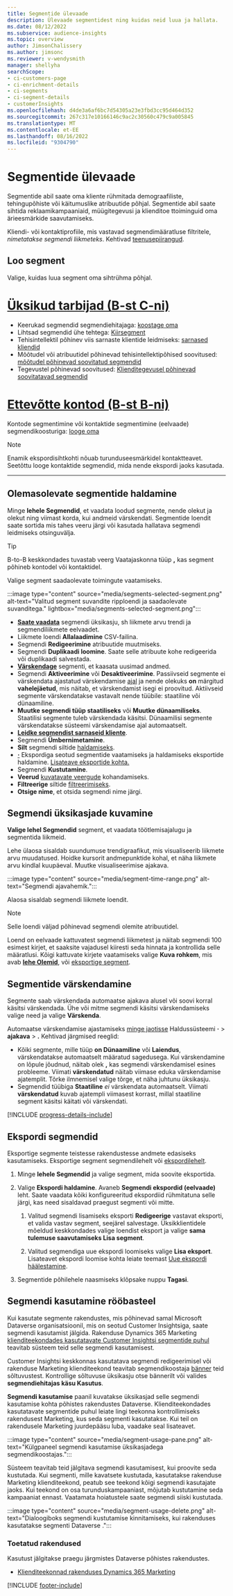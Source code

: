 ```yaml
---
title: Segmentide ülevaade
description: Ülevaade segmentidest ning kuidas neid luua ja hallata.
ms.date: 08/12/2022
ms.subservice: audience-insights
ms.topic: overview
author: JimsonChalissery
ms.author: jimsonc
ms.reviewer: v-wendysmith
manager: shellyha
searchScope:
- ci-customers-page
- ci-enrichment-details
- ci-segments
- ci-segment-details
- customerInsights
ms.openlocfilehash: d4de3a6af6bc7d54305a23e3fbd3cc95d464d352
ms.sourcegitcommit: 267c317e10166146c9ac2c30560c479c9a005845
ms.translationtype: MT
ms.contentlocale: et-EE
ms.lasthandoff: 08/16/2022
ms.locfileid: "9304790"
---
```

# <a name="segments-overview"></a>Segmentide ülevaade

Segmentide abil saate oma kliente rühmitada demograafiliste, tehingupõhiste või käitumuslike atribuutide põhjal. Segmentide abil saate sihtida reklaamikampaaniaid, müügitegevusi ja klienditoe ttoiminguid oma ärieesmärkide saavutamiseks.

Kliendi- või kontaktiprofiile, mis vastavad segmendimääratluse filtritele, *nimetatakse segmendi liikmeteks*. Kehtivad [teenusepiirangud](/dynamics365/customer-insights/service-limits).

## <a name="create-a-segment"></a>Loo segment

Valige, kuidas luua segment oma sihtrühma põhjal.

# <a name="individual-consumers-b-to-c"></a>[Üksikud tarbijad (B-st C-ni)](#tab/b2c)

- Keerukad segmendid segmendiehitajaga: [koostage oma](segment-builder.md)
- Lihtsad segmendid ühe tehtega: [Kiirsegment](segment-quick.md)
- Tehisintellektil põhinev viis sarnaste klientide leidmiseks: [sarnased kliendid](find-similar-customer-segments.md)
- Mõõtudel või atribuutidel põhinevad tehisintellektipõhised soovitused: [mõõtudel põhinevad soovitatud segmendid](suggested-segments.md)
- Tegevustel põhinevad soovitused: [Klienditegevusel põhinevad soovitatavad segmendid](suggested-segments-activity.md)

# <a name="business-accounts-b-to-b"></a>[Ettevõtte kontod (B-st B-ni)](#tab/b2b)

Kontode segmentimine või kontaktide segmentimine (eelvaade) segmendikoosturiga: [looge oma](segment-builder.md)

> [!NOTE]
> Enamik ekspordisihtkohti nõuab turunduseesmärkidel kontaktteavet. Seetõttu looge kontaktide segmendid, mida nende ekspordi jaoks kasutada.

---

## <a name="manage-existing-segments"></a>Olemasolevate segmentide haldamine

Minge **lehele Segmendid**, et vaadata loodud segmente, nende olekut ja olekut ning viimast korda, kui andmeid värskendati. Segmentide loendit saate sortida mis tahes veeru järgi või kasutada hallatava segmendi leidmiseks otsinguvälja.

> [!TIP]
> B-to-B keskkondades tuvastab veerg Vaatajaskonna tüüp **,** kas segment põhineb kontodel või kontaktidel.

Valige segment saadaolevate toimingute vaatamiseks.

:::image type="content" source="media/segments-selected-segment.png" alt-text="Valitud segment suvandite ripploendi ja saadaolevate suvanditega." lightbox="media/segments-selected-segment.png":::

- [**Saate vaadata**](#view-segment-details) segmendi üksikasju, sh liikmete arvu trendi ja segmendiliikmete eelvaadet.
- Liikmete loendi **Allalaadimine** CSV-failina.
- Segmendi **Redigeerimine** atribuutide muutmiseks.
- Segmendi **Duplikaadi loomine**. Saate selle atribuute kohe redigeerida või duplikaadi salvestada.
- [**Värskendage**](#refresh-segments) segmenti, et kaasata uusimad andmed.
- Segmendi **Aktiveerimine** või **Desaktiveerimine**. Passiivseid segmente ei värskendata ajastatud värskendamise [ajal](schedule-refresh.md) ja nende olekuks **on** märgitud **vahelejäetud**, mis näitab, et värskendamist isegi ei proovitud. Aktiivseid segmente värskendatakse vastavalt nende tüübile: staatiline või dünaamiline.
- **Muutke segmendi tüüp staatiliseks** või **Muutke dünaamiliseks**. Staatilisi segmente tuleb värskendada käsitsi. Dünaamilisi segmente värskendatakse süsteemi värskendamise ajal automaatselt.
- [**Leidke segmendist sarnaseid kliente**](find-similar-customer-segments.md).
- Segmendi **Ümbernimetamine**.
- **Silt** segmendi siltide [haldamiseks](work-with-tags-columns.md#manage-tags).
- [**·**](#export-segments) Ekspordiga seotud segmentide vaatamiseks ja haldamiseks eksportide haldamine. [Lisateave eksportide kohta.](export-destinations.md)
- Segmendi **Kustutamine**.
- **Veerud** [kuvatavate veergude](work-with-tags-columns.md#customize-columns) kohandamiseks.
- **Filtreerige** siltide [filtreerimiseks](work-with-tags-columns.md#filter-on-tags).
- **Otsige nime**, et otsida segmendi nime järgi.

## <a name="view-segment-details"></a>Segmendi üksikasjade kuvamine

**Valige lehel Segmendid** segment, et vaadata töötlemisajalugu ja segmentida liikmeid.

Lehe ülaosa sisaldab suundumuse trendigraafikut, mis visualiseerib liikmete arvu muudatused. Hoidke kursorit andmepunktide kohal, et näha liikmete arvu kindlal kuupäeval. Muutke visualiseerimise ajakava.

:::image type="content" source="media/segment-time-range.png" alt-text="Segmendi ajavahemik.":::

Alaosa sisaldab segmendi liikmete loendit.

> [!NOTE]
> Selle loendi väljad põhinevad segmendi olemite atribuutidel.
>
> Loend on eelvaade kattuvatest segmendi liikmetest ja näitab segmendi 100 esimest kirjet, et saaksite vajadusel kiiresti seda hinnata ja kontrollida selle määratlusi. Kõigi kattuvate kirjete vaatamiseks valige **Kuva rohkem**, mis avab [**lehe Olemid**](entities.md), või [eksportige segment](export-destinations.md).

## <a name="refresh-segments"></a>Segmentide värskendamine

Segmente saab värskendada automaatse ajakava alusel või soovi korral käsitsi värskendada. Ühe või mitme segmendi käsitsi värskendamiseks valige need ja valige **Värskenda**.

Automaatse värskendamise ajastamiseks [minge jaotisse](schedule-refresh.md) Haldussüsteemi **·** > **ajakava** > **.** Kehtivad järgmised reeglid:

- Kõiki segmente, mille tüüp **on Dünaamiline** või **Laiendus**, värskendatakse automaatselt määratud sagedusega. Kui värskendamine on lõpule jõudnud, näitab olek **,** kas segmendi värskendamisel esines probleeme. Viimati **värskendatud** näitab viimase eduka värskendamise ajatemplit. Tõrke ilmnemisel valige tõrge, et näha juhtunu üksikasju.
- Segmendid tüübiga **Staatiline** *ei* värskendata automaatselt. Viimati **värskendatud** kuvab ajatempli viimasest korrast, millal staatiline segment käsitsi käitati või värskendati.

[!INCLUDE [progress-details-include](includes/progress-details-pane.md)]

## <a name="export-segments"></a>Ekspordi segmendid

Eksportige segmente teistesse rakendustesse andmete edasiseks kasutamiseks. Eksportige segment segmendilehelt või [ekspordilehelt](export-destinations.md).

1. Minge **lehele Segmendid** ja valige segment, mida soovite eksportida.

1. Valige **Ekspordi haldamine**. Avaneb **Segmendi ekspordid (eelvaade)** leht. Saate vaadata kõiki konfigureeritud ekspordiid rühmitatuna selle järgi, kas need sisaldavad praegust segmenti või mitte.

   1. Valitud segmendi lisamiseks eksporti **Redigeerige** vastavat eksporti, et valida vastav segment, seejärel salvestage. Üksikklientidele mõeldud keskkondades valige loendist eksport ja valige **sama tulemuse saavutamiseks Lisa segment**.

   1. Valitud segmendiga uue ekspordi loomiseks valige **Lisa eksport**. Lisateavet ekspordi loomise kohta leiate teemast [Uue ekspordi häälestamine](export-destinations.md#set-up-a-new-export).

1. Segmentide põhilehele naasmiseks klõpsake nuppu **Tagasi**.

## <a name="track-usage-of-a-segment"></a>Segmendi kasutamine rööbasteel

Kui kasutate segmente rakendustes, mis põhinevad samal Microsoft Dataverse organisatsioonil, mis on seotud Customer Insightsiga, saate segmendi kasutamist jälgida. Rakenduse Dynamics 365 Marketing [klienditeekondades kasutatavate Customer Insightsi segmentide puhul](/dynamics365/marketing/real-time-marketing-ci-profile) teavitab süsteem teid selle segmendi kasutamisest.

Customer Insightsi keskkonnas kasutatava segmendi redigeerimisel või rakenduse Marketing klienditeekond teavitab segmendikoostaja [bänner](segment-builder.md) teid sõltuvustest. Kontrollige sõltuvuse üksikasju otse bännerilt või valides **segmendiehitajas käsu Kasutus**.

**Segmendi kasutamise** paanil kuvatakse üksikasjad selle segmendi kasutamise kohta põhistes rakendustes Dataverse. Klienditeekondades kasutatavate segmentide puhul leiate lingi teekonna kontrollimiseks rakendusest Marketing, kus seda segmenti kasutatakse. Kui teil on rakendusele Marketing juurdepääsu luba, vaadake seal lisateavet.

:::image type="content" source="media/segment-usage-pane.png" alt-text="Külgpaneel segmendi kasutamise üksikasjadega segmendikoostajas.":::

Süsteem teavitab teid jälgitava segmendi kasutamisest, kui proovite seda kustutada. Kui segmenti, mille kavatsete kustutada, kasutatakse rakenduse Marketing klienditeekond, peatub see teekond kõigi segmendi kasutajate jaoks. Kui teekond on osa turunduskampaaniast, mõjutab kustutamine seda kampaaniat ennast. Vaatamata hoiatustele saate segmendi siiski kustutada.

:::image type="content" source="media/segment-usage-delete.png" alt-text="Dialoogiboks segmendi kustutamise kinnitamiseks, kui rakenduses kasutatakse segmenti Dataverse .":::

### <a name="supported-apps"></a>Toetatud rakendused

Kasutust jälgitakse praegu järgmistes Dataverse põhistes rakendustes.

- [Klienditeekonnad rakenduses Dynamics 365 Marketing](/dynamics365/marketing/real-time-marketing-ci-profile)

[!INCLUDE [footer-include](includes/footer-banner.md)]
